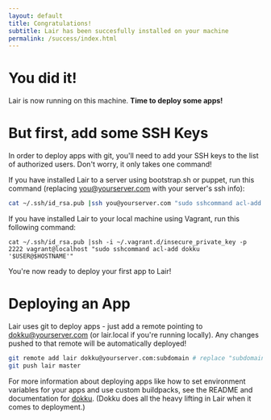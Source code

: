 ```yaml
---
layout: default
title: Congratulations!
subtitle: Lair has been succesfully installed on your machine
permalink: /success/index.html
---
```


# You did it!
Lair is now running on this machine. **Time to deploy some apps!**

# But first, add some SSH Keys
In order to deploy apps with git, you'll need to add your SSH keys to the list of authorized users. Don't worry, it only takes one command!

If you have installed Lair to a server using bootstrap.sh or puppet, run this command (replacing you@yourserver.com with your server's ssh info):

```bash
cat ~/.ssh/id_rsa.pub |ssh you@yourserver.com "sudo sshcommand acl-add dokku '$USER@$HOSTNAME'"
```

If you have installed Lair to your local machine using Vagrant, run this following command:

```
cat ~/.ssh/id_rsa.pub |ssh -i ~/.vagrant.d/insecure_private_key -p 2222 vagrant@localhost "sudo sshcommand acl-add dokku '$USER@$HOSTNAME'"
```

You're now ready to deploy your first app to Lair!

# Deploying an App

Lair uses git to deploy apps - just add a remote pointing to dokku@yourserver.com (or lair.local if you're running locally). Any changes pushed to that remote will be automatically deployed!

```bash
git remote add lair dokku@yourserver.com:subdomain # replace "subdomain" with the subdomain that you'd like your app to be available at
git push lair master
```

For more information about deploying apps like how to set environment variables for your apps and use custom buildpacks, see the README and documentation for [dokku](https://github.com/progrium/dokku). (Dokku does all the heavy lifting in Lair when it comes to deployment.)
